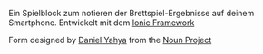 Ein Spielblock zum notieren der Brettspiel-Ergebnisse auf deinem Smartphone. Entwickelt mit dem [Ionic Framework](http://ionicframework.com/)

Form designed by <a href="http://www.thenounproject.com/dny8">Daniel Yahya</a> from the <a href="http://www.thenounproject.com">Noun Project</a>
